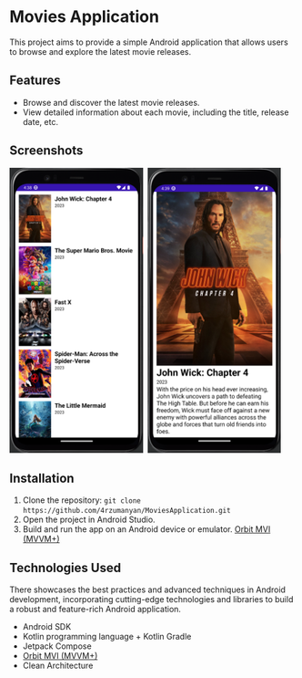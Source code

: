 # Movies Application

This project aims to provide a simple Android application that allows users to browse and explore the latest movie releases.

## Features

- Browse and discover the latest movie releases.
- View detailed information about each movie, including the title, release date, etc.

## Screenshots

<div>
  <img src="https://github.com/4rzumanyan/MoviesApplication/blob/master/scr_1.png" title="Screenshot 1" alt="Screenshot 1" height="500"/>&nbsp;
  <img src="https://github.com/4rzumanyan/MoviesApplication/blob/master/scr_2.png" title="Screenshot 2" alt="Screenshot 2" height="500"/>&nbsp;
</div>

## Installation

1. Clone the repository: `git clone https://github.com/4rzumanyan/MoviesApplication.git`
2. Open the project in Android Studio.
3. Build and run the app on an Android device or emulator.
<a href="[url](https://github.com/orbit-mvi/orbit-mvi)">Orbit MVI (MVVM+)</a>

## Technologies Used
There showcases the best practices and advanced techniques in Android development, incorporating cutting-edge technologies and libraries to build a robust and feature-rich Android application. <br/>

- Android SDK
- Kotlin programming language + Kotlin Gradle
- Jetpack Compose
- <a href="[url](https://github.com/orbit-mvi/orbit-mvi)">Orbit MVI (MVVM+)</a>
- Clean Architecture
